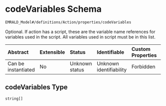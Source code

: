 # codeVariables Schema

```txt
EMRALD_Model#/definitions/Action/properties/codeVariables
```

Optional. If action has a script, these are the variable name references for variables used in the script. All variables used in script must be in this list.

| Abstract            | Extensible | Status         | Identifiable            | Custom Properties | Additional Properties | Access Restrictions | Defined In                                                                                                    |
| :------------------ | :--------- | :------------- | :---------------------- | :---------------- | :-------------------- | :------------------ | :------------------------------------------------------------------------------------------------------------ |
| Can be instantiated | No         | Unknown status | Unknown identifiability | Forbidden         | Allowed               | none                | [EMRALD_JsonSchemaV3_0.json*](../../../../../Emrald-UI/out/EMRALD_JsonSchemaV3_0.json "open original schema") |

## codeVariables Type

`string[]`

